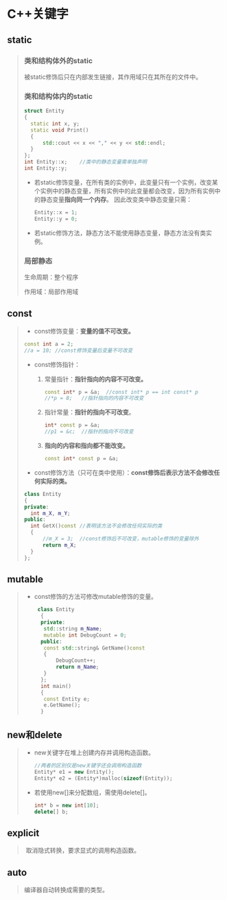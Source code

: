# C++关键字

## static

> ### 类和结构体外的static
>
> 被static修饰后只在内部发生链接，其作用域只在其所在的文件中。
>
> ### 类和结构体内的static
>
> ```C++
> struct Entity
> {
> 	static int x, y;
> 	static void Print()
> 	{
> 		std::cout << x << "," << y << std::endl;
> 	}
> };
> int Entity::x;	//类中的静态变量需单独声明
> int Entity::y;
> ```
>
> + 若static修饰变量，在所有类的实例中，此变量只有一个实例，改变某个实例中的静态变量，所有实例中的此变量都会改变，因为所有实例中的静态变量**指向同一个内存**。
> 	因此改变类中静态变量只需：
>
> 	```c++
> 	Entity::x = 1;
> 	Entity::y = 0;
> 	```
>
> + 若static修饰方法，静态方法不能使用静态变量，静态方法没有类实例。
>
> ### 局部静态
>
> 生命周期：整个程序
>
> 作用域：局部作用域

## const

> + const修饰变量：**变量的值不可改变。**
>
> ```c++
> const int a = 2;
> //a = 10;	//const修饰变量后变量不可改变
> ```
>
> + const修饰指针： 
>
> 	1. 常量指针：**指针指向的内容不可改变。**
> 		``` c++
> 		const int* p = &a;	//const int* p == int const* p
> 		//*p = 8;	//指针指向的内容不可改变
> 		```
>
> 	2. 指针常量：**指针的指向不可改变**。
> 		```c++
> 		int* const p = &a;
> 		//p1 = &c;	//指针的指向不可改变
> 		```
>
> 	3. **指向的内容和指向都不能改变。**
>
> 		```c++
> 		const int* const p = &a;
> 		```
>
> + const修饰方法（只可在类中使用）：**const修饰后表示方法不会修改任何实际的类。**
>
> ```c++
> class Entity
> {
> private:
> 	int m_X, m_Y;
> public:
> 	int GetX()const	//表明该方法不会修改任何实际的类
> 	{
> 		//m_X = 3;	//const修饰后不可改变，mutable修饰的变量除外
> 		return m_X;
> 	}
> };
> ```

## mutable

> + const修饰的方法可修改mutable修饰的变量。
>    ```c++
>     class Entity
>      {
>      private:
>      	std::string m_Name;
>      	mutable int DebugCount = 0;
>      public:
>      	const std::string& GetName()const
>      	{
>      		DebugCount++;
>      		return m_Name;
>      	}
>      };
>      int main()
>      {
>      	const Entity e;
>      	e.GetName();
>      }
>    ```

## new和delete

> + new关键字在堆上创建内存并调用构造函数。
>	```c++
> 	//两者的区别仅是new关键字还会调用构造函数
> 	Entity* e1 = new Entity();
> 	Entity* e2 = (Entity*)malloc(sizeof(Entity));
> 	```
> 
>+ 若使用new[]来分配数组，需使用delete[]。
> 	```c++
>	int* b = new int[10];
> 	delete[] b;
> 	```

## explicit

> ​	取消隐式转换，要求显式的调用构造函数。

## auto

> 编译器自动转换成需要的类型。
